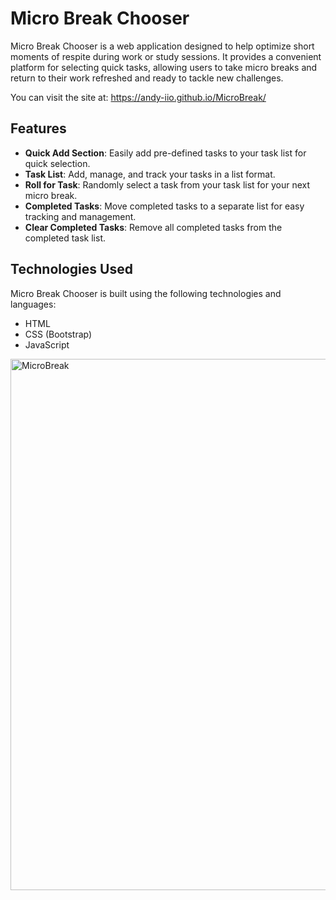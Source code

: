 # Micro Break Chooser

Micro Break Chooser is a web application designed to help optimize short moments of respite during work or study sessions. It provides a convenient platform for selecting quick tasks, allowing users to take micro breaks and return to their work refreshed and ready to tackle new challenges.

You can visit the site at: https://andy-iio.github.io/MicroBreak/

## Features

- **Quick Add Section**: Easily add pre-defined tasks to your task list for quick selection.
- **Task List**: Add, manage, and track your tasks in a list format.
- **Roll for Task**: Randomly select a task from your task list for your next micro break.
- **Completed Tasks**: Move completed tasks to a separate list for easy tracking and management.
- **Clear Completed Tasks**: Remove all completed tasks from the completed task list.

## Technologies Used

Micro Break Chooser is built using the following technologies and languages:

- HTML
- CSS (Bootstrap)
- JavaScript

<img width="850" alt="MicroBreak" src="https://github.com/andy-iio/MicroBreak/assets/32138242/4b150d20-034f-4123-b852-c38c9834b6cc">
